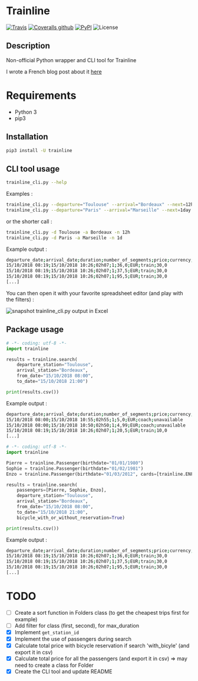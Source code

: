 # Trainline

[![Travis](https://img.shields.io/travis/tducret/trainline-python.svg)](https://travis-ci.org/tducret/trainline-python)
[![Coveralls github](https://img.shields.io/coveralls/github/tducret/trainline-python.svg)](https://coveralls.io/github/tducret/trainline-python)
[![PyPI](https://img.shields.io/pypi/v/trainline.svg)](https://pypi.org/project/trainline/)
![License](https://img.shields.io/github/license/tducret/trainline-python.svg)

## Description

Non-official Python wrapper and CLI tool for Trainline

I wrote a French blog post about it [here](https://www.tducret.com/scraping/2018/09/05/trouvez-le-billet-de-train-le-moins-cher-grace-a-ce-module-python.html)

# Requirements

- Python 3
- pip3

## Installation

```bash
pip3 install -U trainline
```

## CLI tool usage

```bash
trainline_cli.py --help
```

Examples :

```bash
trainline_cli.py --departure="Toulouse" --arrival="Bordeaux" --next=12hours
trainline_cli.py --departure="Paris" --arrival="Marseille" --next=1day
```

or the shorter call :

```bash
trainline_cli.py -d Toulouse -a Bordeaux -n 12h
trainline_cli.py -d Paris -a Marseille -n 1d
```

Example output :

```bash
departure_date;arrival_date;duration;number_of_segments;price;currency;transportation_mean;bicycle_reservation
15/10/2018 08:19;15/10/2018 10:26;02h07;1;36,0;EUR;train;30,0
15/10/2018 08:19;15/10/2018 10:26;02h07;1;37,5;EUR;train;30,0
15/10/2018 08:19;15/10/2018 10:26;02h07;1;95,5;EUR;train;30,0
[...]
```

You can then open it with your favorite spreadsheet editor (and play with the filters) :

![snapshot trainline_cli.py output in Excel](cli_tool_csv_in_Excel.png)

## Package usage

```python
# -*- coding: utf-8 -*-
import trainline

results = trainline.search(
	departure_station="Toulouse",
	arrival_station="Bordeaux",
	from_date="15/10/2018 08:00",
	to_date="15/10/2018 21:00")

print(results.csv())
```

Example output :

```bash
departure_date;arrival_date;duration;number_of_segments;price;currency;transportation_mean;bicycle_reservation
15/10/2018 08:00;15/10/2018 10:55;02h55;1;5,0;EUR;coach;unavailable
15/10/2018 08:00;15/10/2018 10:50;02h50;1;4,99;EUR;coach;unavailable
15/10/2018 08:19;15/10/2018 10:26;02h07;1;20,5;EUR;train;10,0
[...]
```

```python
# -*- coding: utf-8 -*-
import trainline

Pierre = trainline.Passenger(birthdate="01/01/1980")
Sophie = trainline.Passenger(birthdate="01/02/1981")
Enzo = trainline.Passenger(birthdate="01/03/2012", cards=[trainline.ENFANT_PLUS])

results = trainline.search(
	passengers=[Pierre, Sophie, Enzo],
	departure_station="Toulouse",
	arrival_station="Bordeaux",
	from_date="15/10/2018 08:00",
	to_date="15/10/2018 21:00",
	bicycle_with_or_without_reservation=True)

print(results.csv())
```

Example output :

```bash
departure_date;arrival_date;duration;number_of_segments;price;currency;transportation_mean;bicycle_reservation
15/10/2018 08:19;15/10/2018 10:26;02h07;1;36,0;EUR;train;30,0
15/10/2018 08:19;15/10/2018 10:26;02h07;1;37,5;EUR;train;30,0
15/10/2018 08:19;15/10/2018 10:26;02h07;1;95,5;EUR;train;30,0
[...]
```

# TODO

- [ ] Create a sort function in Folders class (to get the cheapest trips first for example)
- [ ] Add filter for class (first, second), for max_duration
- [X] Implement `get_station_id`
- [X] Implement the use of passengers during search
- [X] Calculate total price with bicycle reservation if search 'with_bicyle' (and export it in csv)
- [X] Calculate total price for all the passengers (and export it in csv) => may need to create a class for Folder 
- [X] Create the CLI tool and update README
